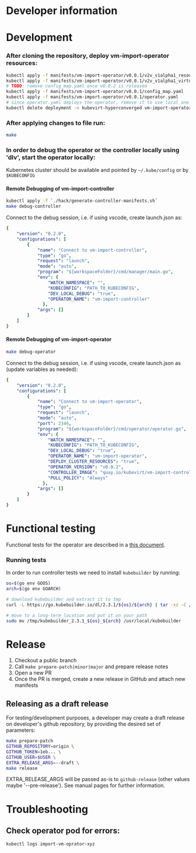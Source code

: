 # Developer information

# Development
### After cloning the repository, deploy vm-import-operator resources:
```bash
kubectl apply -f manifests/vm-import-operator/v0.0.1/v2v_v1alpha1_resourcemapping_crd.yaml
kubectl apply -f manifests/vm-import-operator/v0.0.1/v2v_v1alpha1_virtualmachineimport_crd.yaml
# TODO: remove config_map.yaml once v0.0.2 is released
kubectl apply -f manifests/vm-import-operator/v0.0.1/config_map.yaml
kubectl apply -f manifests/vm-import-operator/v0.0.1/operator.yaml
# since operator.yaml deploys the operator, remove it to use local one
kubectl delete deployment -n kubevirt-hyperconverged vm-import-operator
```
### After applying changes to file run:
```bash
make
```

### In order to debug the operator or the controller locally using 'dlv', start the operator locally:
Kubernetes cluster should be available and pointed by `~/.kube/config` or by `$KUBECONFIG`

#### Remote Debugging of vm-import-controller
```bash
kubectl apply -f `./hack/generate-controller-manifests.sh`
make debug-controller
```
Connect to the debug session, i.e. if using vscode, create launch.json as:

```yaml
{
    "version": "0.2.0",
    "configurations": [
        {
            "name": "Connect to vm-import-controller",
            "type": "go",
            "request": "launch",
            "mode": "auto",
            "program": "${workspaceFolder}/cmd/manager/main.go",
            "env": {
                "WATCH_NAMESPACE": "",
                "KUBECONFIG": "PATH_TO_KUBECONFIG",
                "DEV_LOCAL_DEBUG": "true",
                "OPERATOR_NAME": "vm-import-controller"
              },
            "args": []
        }
    ]
}
```
#### Remote Debugging of vm-import-operator
```bash
make debug-operator
```
Connect to the debug session, i.e. if using vscode, create launch.json as (update variables as needed):

```yaml
{
    "version": "0.2.0",
    "configurations": [
        {
            "name": "Connect to vm-import-operator",
            "type": "go",
            "request": "launch",
            "mode": "auto",
            "port": 2346,
            "program": "${workspaceFolder}/cmd/operator/operator.go",
            "env": {
                "WATCH_NAMESPACE": "",
                "KUBECONFIG": "PATH_TO_KUBECONFIG",
                "DEV_LOCAL_DEBUG": "true",
                "OPERATOR_NAME": "vm-import-operator",
                "DEPLOY_CLUSTER_RESOURCES": "true",
                "OPERATOR_VERSION": "v0.0.2",
                "CONTROLLER_IMAGE": "quay.io/kubevirt/vm-import-controller:v0.0.2",
                "PULL_POLICY": "Always"
              },
            "args": []
        }
    ]
}
```

# Functional testing
Functional tests for the operator are described in a [this document](functional-tests.md).


### Running tests

In order to run controller tests we need to install `kubebuilder` by running:

```bash
os=$(go env GOOS)
arch=$(go env GOARCH)

# download kubebuilder and extract it to tmp
curl -L https://go.kubebuilder.io/dl/2.3.1/${os}/${arch} | tar -xz -C /tmp/

# move to a long-term location and put it on your path
sudo mv /tmp/kubebuilder_2.3.1_${os}_${arch} /usr/local/kubebuilder

```

# Release
1. Checkout a public branch
2. Call `make prepare-patch|minor|major` and prepare release notes
3. Open a new PR
4. Once the PR is merged, create a new release in GitHub and attach new manifests

## Releasing as a draft release
For testing/development purposes, a developer may create a draft release on developer's github repository,
by providing the desired set of parameters:

```bash
make prepare-patch
GITHUB_REPOSITORY=origin \
GITHUB_TOKEN=1eb... \
GITHUB_USER=$USER \
EXTRA_RELEASE_ARGS=--draft \
make release
```
EXTRA_RELEASE_ARGS will be passed as-is to `github-release` (other values maybe '--pre-release'). See manual pages for further information.

# Troubleshooting

## Check operator pod for errors:
```bash
kubectl logs import-vm-oprator-xyz
```
